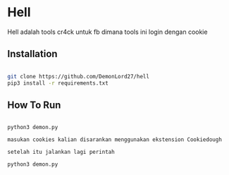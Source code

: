# Hell

Hell adalah tools cr4ck untuk fb dimana tools ini login dengan cookie

## Installation



```bash

git clone https://github.com/DemonLord27/hell
pip3 install -r requirements.txt

```

## How To Run

```cd hell

python3 demon.py

masukan cookies kalian disarankan menggunakan ekstension Cookiedough

setelah itu jalankan lagi perintah

python3 demon.py








```












